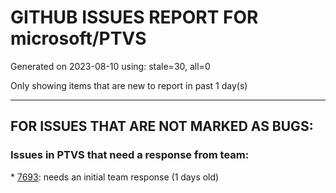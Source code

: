 
# GITHUB ISSUES REPORT FOR microsoft/PTVS


Generated on 2023-08-10 using: stale=30, all=0


Only showing items that are new to report in past 1 day(s)


---

## FOR ISSUES THAT ARE NOT MARKED AS BUGS:


### Issues in PTVS that need a response from team:


\* [7693](https://github.com/microsoft/PTVS/issues/7693 "IntelliSense doesn't work after reopen solution"): needs an initial team response (1 days old)
